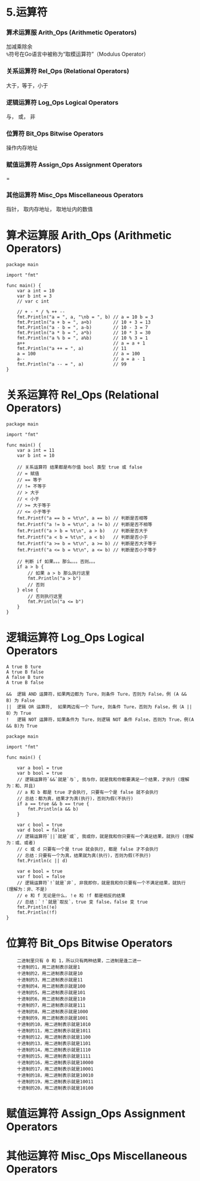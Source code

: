 # 5.运算符
### 算术运算服 Arith_Ops (Arithmetic Operators)
加减乘除余  
`%`符号在Go语言中被称为“取模运算符”（Modulus Operator）
### 关系运算符 Rel_Ops (Relational Operators)
大于，等于，小于
### 逻辑运算符 Log_Ops Logical Operators
与， 或， 非
### 位算符 Bit_Ops Bitwise Operators
操作内存地址
### 赋值运算符 Assign_Ops Assignment Operators
=
### 其他运算符 Misc_Ops Miscellaneous Operators
指针， 取内存地址， 取地址内的数值

# 算术运算服 Arith_Ops (Arithmetic Operators)
```
package main

import "fmt"

func main() {
	var a int = 10
	var b int = 3
	// var c int

	// + - * / % ++ --
	fmt.Println("a = ", a, "\nb = ", b) // a = 10 b = 3
	fmt.Println("a + b = ", a+b)        // 10 + 3 = 13
	fmt.Println("a - b = ", a-b)        // 10 - 3 = 7
	fmt.Println("a * b = ", a*b)        // 10 * 3 = 30
	fmt.Println("a % b = ", a%b)        // 10 % 3 = 1
	a++                                 // a = a + 1
	fmt.Println("a ++ = ", a)           // 11
	a = 100                             // a = 100
	a--                                 // a = a - 1
	fmt.Println("a -- = ", a)           // 99
}
```

# 关系运算符 Rel_Ops (Relational Operators)
```
package main

import "fmt"

func main() {
	var a int = 11
	var b int = 10

	// 关系运算符 结果都是布尔值 bool 类型 true 或 false
	// = 赋值
	// == 等于
	// != 不等于
	// > 大于
	// < 小于
	// >= 大于等于
	// <= 小于等于
	fmt.Printf("a == b = %t\n", a == b) // 判断是否相等
	fmt.Printf("a != b = %t\n", a != b) // 判断是否不相等
	fmt.Printf("a > b = %t\n", a > b)   // 判断是否大于
	fmt.Printf("a < b = %t\n", a < b)   // 判断是否小于
	fmt.Printf("a >= b = %t\n", a >= b) // 判断是否大于等于
	fmt.Printf("a <= b = %t\n", a <= b) // 判断是否小于等于

	// 判断 if 如果。。。那么。。。否则。。。
	if a > b {
		// 如果 a > b 那么执行这里
		fmt.Println("a > b")
		// 否则
	} else {
		// 否则执行这里
		fmt.Println("a <= b")
	}
}
```

# 逻辑运算符 Log_Ops Logical Operators
```
A true B ture
A true B false
A false B ture
A true B false	
```
```
&&	逻辑 AND 运算符，如果两边都为 Ture，则条件 Ture，否则为 False，例 (A && B) 为 False
||	逻辑 OR 运算符,	如果两边有一个 Ture, 则条件 Ture，否则为 False，例（A || B）为 True
!	逻辑 NOT 运算符，如果条件为 Ture，则逻辑 NOT 条件 False，否则为 True，例(A && B)为 True
```
```
package main

import "fmt"

func main() {

	var a bool = true
	var b bool = true
	// 逻辑运算符`&&`就是`与`, 我与你，就是我和你都要满足一个结果，才执行 (理解为：和、并且)
	// a 和 b 都是 true 才会执行, 只要有一个是 false 就不会执行
	// 总结：都为真，结果才为真(执行)，否则为假(不执行)
	if a == true && b == true {
		fmt.Println(a && b)
	}

	var c bool = true
	var d bool = false
	// 逻辑运算符`||`就是`或`, 我或你，就是我和你只要有一个满足结果，就执行 (理解为：或、或者)
	// c 或 d 只要有一个是 true 就会执行, 都是 false 才不会执行
	// 总结：只要有一个为真，结果就为真(执行)，否则为假(不执行)
	fmt.Println(c || d)

	var e bool = true
	var f bool = false
	// 逻辑运算符`!`就是`非`, 非我即你，就是我和你只要有一个不满足结果，就执行 (理解为：非、不是)
	// e 和 f 无论是什么，！e 和 !f 都是相反的结果
	// 总结：`！`就是`取反`，true 变 false，false 变 true
	fmt.Println(!e)
	fmt.Println(!f)
}
```

# 位算符 Bit_Ops Bitwise Operators
```
	二进制里只有 0 和 1，所以只有两种结果，二进制是逢二进一
	十进制的1，用二进制表示就是1
	十进制的2，用二进制表示就是10
	十进制的3，用二进制表示就是11
	十进制的4，用二进制表示就是100
	十进制的5，用二进制表示就是101
	十进制的6，用二进制表示就是110
	十进制的7，用二进制表示就是111
	十进制的8，用二进制表示就是1000
	十进制的9，用二进制表示就是1001
	十进制的10，用二进制表示就是1010
	十进制的11，用二进制表示就是1011
	十进制的12，用二进制表示就是1100
	十进制的13，用二进制表示就是1101
	十进制的14，用二进制表示就是1110
	十进制的15，用二进制表示就是1111
	十进制的16，用二进制表示就是10000
	十进制的17，用二进制表示就是10001
	十进制的18，用二进制表示就是10010
	十进制的19，用二进制表示就是10011
	十进制的20，用二进制表示就是10100
```


# 赋值运算符 Assign_Ops Assignment Operators



# 其他运算符 Misc_Ops Miscellaneous Operators
